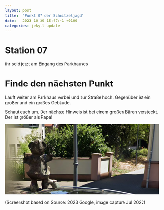 ```yaml
---
layout: post
title:  "Punkt 07 der Schnitzeljagd"
date:   2023-10-29 15:47:41 +0100
categories: jekyll update
---
```


# Station 07

Ihr seid jetzt am Eingang des Parkhauses


# Finde den nächsten Punkt

Lauft weiter am Parkhaus vorbei und zur Straße hoch. Gegenüber ist ein großer und ein großes Gebäude.

Schaut euch um. Der nächste Hinweis ist bei einem großen Bären versteckt. Der ist größer als Papa!

![My image Name](/images/beim-baeren.png)

(Screenshot based on Source: 2023 Google, image capture Jul 2022)



